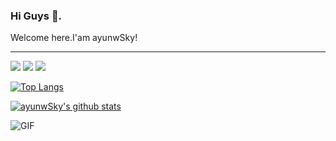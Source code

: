 ### Hi Guys 👋. 
Welcome here.I'am ayunwSky!

---

![](https://img.shields.io/badge/-Python-blue?style=flat-square&logo=Python)
![](https://img.shields.io/badge/-Kubernetes-blue?style=flat-square&logo=Kubernetes)
![](https://img.shields.io/badge/-CI/CD-blue?style=flat-square&logo=CI/CD)

[![Top Langs](https://github-readme-stats.vercel.app/api/top-langs/?username=ayunwSky&layout=compact)](https://github.com/ayunwSky/github-readme-stats)

[![ayunwSky's github stats](https://github-readme-stats.vercel.app/api?username=ayunwSky)](https://github.com/ayunwSky/github-readme-stats)

<img align="left" alt="GIF" src="https://camo.githubusercontent.com/d15059aad4e71fc4ef8f7f01bb77112c7a636f6e98253201392709c9e4d2686c/68747470733a2f2f747661342e73696e61696d672e636e2f6c617267652f3030386b315974306c793168346e6f3530306f6276673330666b30626f31636e2e676966" />





<!--
**ayunwSky/ayunwSky** is a ✨ _special_ ✨ repository because its `README.md` (this file) appears on your GitHub profile.

Here are some ideas to get you started:

- 🔭 I’m currently working on ...
- 🌱 I’m currently learning ...
- 👯 I’m looking to collaborate on ...
- 🤔 I’m looking for help with ...
- 💬 Ask me about ...
- 📫 How to reach me: ...
- 😄 Pronouns: ...
- ⚡ Fun fact: ...
-->
